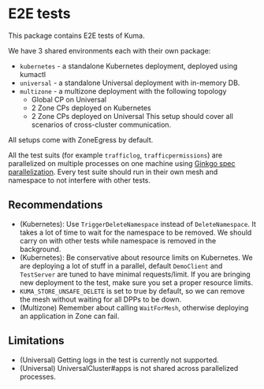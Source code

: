 # E2E tests

This package contains E2E tests of Kuma.

We have 3 shared environments each with their own package:
* `kubernetes` - a standalone Kubernetes deployment, deployed using kumactl
* `universal` - a standalone Universal deployment with in-memory DB.
* `multizone` - a multizone deployment with the following topology
  * Global CP on Universal
  * 2 Zone CPs deployed on Kubernetes
  * 2 Zone CPs deployed on Universal
  This setup should cover all scenarios of cross-cluster communication.

All setups come with ZoneEgress by default.

All the test suits (for example `trafficlog`, `trafficpermissions`) are parallelized on multiple processes on one machine using [Ginkgo spec parallelization](https://onsi.github.io/ginkgo/#spec-parallelization). 
Every test suite should run in their own mesh and namespace to not interfere with other tests.


## Recommendations

* (Kubernetes): Use `TriggerDeleteNamespace` instead of `DeleteNamespace`.
  It takes a lot of time to wait for the namespace to be removed.
  We should carry on with other tests while namespace is removed in the background.
* (Kubernetes): Be conservative about resource limits on Kubernetes.
  We are deploying a lot of stuff in a parallel, default `DemoClient` and `TestServer` are tuned to have minimal requests/limit.
  If you are bringing new deployment to the test, make sure you set a proper resource limits.
* `KUMA_STORE_UNSAFE_DELETE` is set to true by default, so we can remove the mesh without waiting for all DPPs to be down.
* (Multizone) Remember about calling `WaitForMesh`, otherwise deploying an application in Zone can fail.

## Limitations

* (Universal) Getting logs in the test is currently not supported.
* (Universal) UniversalCluster#apps is not shared across parallelized processes.
